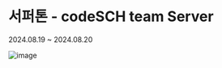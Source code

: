 # 서퍼톤 - codeSCH team Server
2024.08.19 ~ 2024.08.20

![image](https://github.com/user-attachments/assets/8245afce-22dc-4fa8-a96e-f31970cb71c1)
